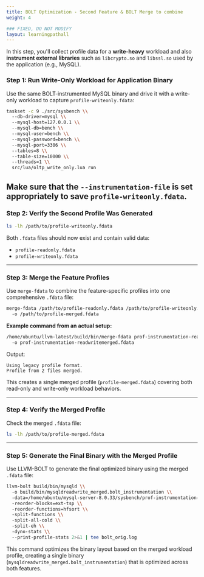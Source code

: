 ```yaml
---
title: BOLT Optimization - Second Feature & BOLT Merge to combine 
weight: 4

### FIXED, DO NOT MODIFY
layout: learningpathall
---
```


In this step, you'll collect profile data for a **write-heavy** workload and also **instrument external libraries** such as `libcrypto.so` and `libssl.so` used by the application (e.g., MySQL).


### Step 1: Run Write-Only Workload for Application Binary

Use the same BOLT-instrumented MySQL binary and drive it with a write-only workload to capture `profile-writeonly.fdata`:

```bash
taskset -c 9 ./src/sysbench \\
  --db-driver=mysql \\
  --mysql-host=127.0.0.1 \\
  --mysql-db=bench \\
  --mysql-user=bench \\
  --mysql-password=bench \\
  --mysql-port=3306 \\
  --tables=8 \\
  --table-size=10000 \\
  --threads=1 \\
  src/lua/oltp_write_only.lua run
```

Make sure that the `--instrumentation-file` is set appropriately to save `profile-writeonly.fdata`.
---
### Step 2: Verify the Second Profile Was Generated

```bash
ls -lh /path/to/profile-writeonly.fdata
```

Both `.fdata` files should now exist and contain valid data:

- `profile-readonly.fdata`
- `profile-writeonly.fdata`

---

### Step 3: Merge the Feature Profiles

Use `merge-fdata` to combine the feature-specific profiles into one comprehensive `.fdata` file:

```bash
merge-fdata /path/to/profile-readonly.fdata /path/to/profile-writeonly.fdata \\
  -o /path/to/profile-merged.fdata
```

**Example command from an actual setup:**

```bash
/home/ubuntu/llvm-latest/build/bin/merge-fdata prof-instrumentation-readonly.fdata prof-instrumentation-writeonly.fdata \\
  -o prof-instrumentation-readwritemerged.fdata
```

Output:

```
Using legacy profile format.
Profile from 2 files merged.
```

This creates a single merged profile (`profile-merged.fdata`) covering both read-only and write-only workload behaviors.

---

### Step 4: Verify the Merged Profile

Check the merged `.fdata` file:

```bash
ls -lh /path/to/profile-merged.fdata
```

---
### Step 5: Generate the Final Binary with the Merged Profile

Use LLVM-BOLT to generate the final optimized binary using the merged `.fdata` file:

```bash
llvm-bolt build/bin/mysqld \\
  -o build/bin/mysqldreadwrite_merged.bolt_instrumentation \\
  -data=/home/ubuntu/mysql-server-8.0.33/sysbench/prof-instrumentation-readwritemerged.fdata \\
  -reorder-blocks=ext-tsp \\
  -reorder-functions=hfsort \\
  -split-functions \\
  -split-all-cold \\
  -split-eh \\
  -dyno-stats \\
  --print-profile-stats 2>&1 | tee bolt_orig.log
```

This command optimizes the binary layout based on the merged workload profile, creating a single binary (`mysqldreadwrite_merged.bolt_instrumentation`) that is optimized across both features.


